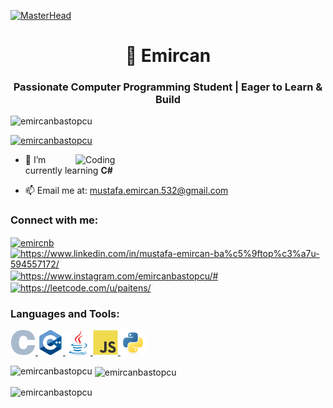 [![MasterHead](https://64.media.tumblr.com/cca4f06484b447c0687f0325af5b38c9/428a8db1dc8ae92f-87/s1280x1920/7c751558b1d93e15c2d885cff2162ddb95059b8d.gifv)]()
<h1 align="center">🦁 Emircan</h1>
<h3 align="center">Passionate Computer Programming Student | Eager to Learn & Build</h3>

<p align="left"> <img src="https://komarev.com/ghpvc/?username=emircanbastopcu&label=Profile%20views&color=0e75b6&style=flat" alt="emircanbastopcu" /> </p>

<p align="left"> <a href="https://github.com/ryo-ma/github-profile-trophy"><img src="https://github-profile-trophy.vercel.app/?username=emircanbastopcu" alt="emircanbastopcu" /></a> </p>


<img align="right" alt="Coding" width="400" src="https://giffiles.alphacoders.com/215/215911.gif">


- 🌱 I’m currently learning **C#**

- 📫 Email me at: [mustafa.emircan.532@gmail.com](mailto:mustafa.emircan.532@gmail.com)

<h3 align="left">Connect with me:</h3>
<p align="left">
<a href="https://twitter.com/emircnb" target="blank"><img align="center" src="https://raw.githubusercontent.com/rahuldkjain/github-profile-readme-generator/master/src/images/icons/Social/twitter.svg" alt="emircnb" height="30" width="40" /></a>
<a href="https://linkedin.com/in/mustafa-emircan-ba%c5%9ftop%c3%a7u-594557172/" target="blank"><img align="center" src="https://raw.githubusercontent.com/rahuldkjain/github-profile-readme-generator/master/src/images/icons/Social/linked-in-alt.svg" alt="https://www.linkedin.com/in/mustafa-emircan-ba%c5%9ftop%c3%a7u-594557172/" height="30" width="40" /></a>
<a href="https://instagram.com/emircanbastopcu/#" target="blank"><img align="center" src="https://raw.githubusercontent.com/rahuldkjain/github-profile-readme-generator/master/src/images/icons/Social/instagram.svg" alt="https://www.instagram.com/emircanbastopcu/#" height="30" width="40" /></a>
<a href="https://www.leetcode.com/u/paitens/" target="blank"><img align="center" src="https://raw.githubusercontent.com/rahuldkjain/github-profile-readme-generator/master/src/images/icons/Social/leet-code.svg" alt="https://leetcode.com/u/paitens/" height="30" width="40" /></a>
</p>

<h3 align="left">Languages and Tools:</h3>
<p align="left"> <a href="https://www.cprogramming.com/" target="_blank" rel="noreferrer"> <img src="https://raw.githubusercontent.com/devicons/devicon/master/icons/c/c-original.svg" alt="c" width="40" height="40"/> </a> <a href="https://www.w3schools.com/cpp/" target="_blank" rel="noreferrer"> <img src="https://raw.githubusercontent.com/devicons/devicon/master/icons/cplusplus/cplusplus-original.svg" alt="cplusplus" width="40" height="40"/> </a> <a href="https://www.java.com" target="_blank" rel="noreferrer"> <img src="https://raw.githubusercontent.com/devicons/devicon/master/icons/java/java-original.svg" alt="java" width="40" height="40"/> </a> <a href="https://developer.mozilla.org/en-US/docs/Web/JavaScript" target="_blank" rel="noreferrer"> <img src="https://raw.githubusercontent.com/devicons/devicon/master/icons/javascript/javascript-original.svg" alt="javascript" width="40" height="40"/> </a> <a href="https://www.python.org" target="_blank" rel="noreferrer"> <img src="https://raw.githubusercontent.com/devicons/devicon/master/icons/python/python-original.svg" alt="python" width="40" height="40"/> </a> </p>

<p><img align="left" src="https://github-readme-stats.vercel.app/api/top-langs?username=emircanbastopcu&show_icons=true&locale=en&layout=compact" alt="emircanbastopcu" /></p>

<p>&nbsp;<img align="center" src="https://github-readme-stats.vercel.app/api?username=emircanbastopcu&show_icons=true&locale=en" alt="emircanbastopcu" /></p>

<p><img align="center" src="https://github-readme-streak-stats.herokuapp.com/?user=emircanbastopcu&" alt="emircanbastopcu" /></p>
